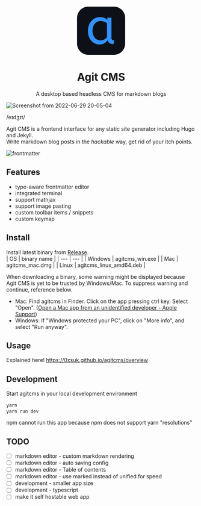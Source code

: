 <p align="center">
    <img src="https://github.com/0xsuk/agitcms/raw/main/public/icons/128x128.png">
    <h1 align="center">Agit CMS</h1>
    <p align="center">A desktop based headless CMS for markdown blogs</p>
</p>

![Screenshot from 2022-06-29 20-05-04](https://user-images.githubusercontent.com/97814789/176422776-76fe6f93-a308-4af6-aa20-405d49d76c3d.png)

/eɪdʒɪt/  

Agit CMS is a frontend interface for any static site generator including Hugo and Jekyll.  
Write markdown blog posts in the *hackable* way, get rid of your itch points.

![frontmatter](https://user-images.githubusercontent.com/97814789/177042161-555c631e-2050-453c-b9de-1e2137ed7752.gif)


## Features
- type-aware frontmatter editor
- integrated terminal
- support mathjax
- support image pasting
- custom toolbar items / snippets
- custom keymap

## Install
Install latest binary from [Release](https://github.com/0xsuk/agitcms/releases).  
| OS | binary name |
| --- | --- |
| Windows | agitcms_win.exe |
| Mac | agitcms_mac.dmg |
| Linux | agitcms_linux_amd64.deb |  
  
When downloading a binary, some warning might be displayed because Agit CMS is yet to be trusted by Windows/Mac.
To suppress warning and continue, reference below.
- Mac: Find agitcms in Finder. Click on the app pressing ctrl key. Select "Open".
([Open a Mac app from an unidentified developer - Apple Support](https://support.apple.com/guide/mac-help/open-a-mac-app-from-an-unidentified-developer-mh40616/mac))
- Windows: If "Windows protected your PC", click on "More info", and select "Run anyway".


## Usage
Explained here! https://0xsuk.github.io/agitcms/overview


## Development
Start agitcms in your local development environment
```
yarn 
yarn run dev
```  
npm cannot run this app because npm does not support yarn "resolutions"

## TODO  
- [ ] markdown editor - custom markdown rendering
- [ ] markdown editor - auto saving config
- [ ] markdown editor - Table of contents
- [ ] markdown editor - use marked instead of unified for speed
- [ ] development - smaller app size
- [ ] development - typescript
- [ ] make it self hostable web app
